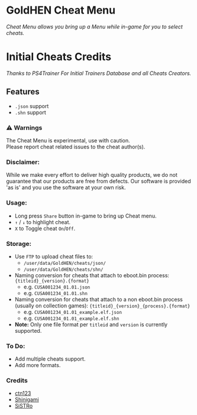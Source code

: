 # GoldHEN Cheat Menu
_Cheat Menu allows you bring up a Menu while in-game for you to select cheats._

# Initial Cheats Credits
_Thanks to PS4Trainer For Initial Trainers Database and all Cheats Creators._

## Features
- `.json` support
- `.shn` support

### :warning: Warnings
The Cheat Menu is experimental, use with caution.  
Please report cheat related issues to the cheat author(s).

### Disclaimer:
While we make every effort to deliver high quality products, we do not guarantee that our products are free from defects. Our software is provided 'as is' and you use the software at your own risk.

### Usage:
- Long press `Share` button in-game to bring up Cheat menu.
- `↑` / `↓` to highlight cheat.
- `X` to Toggle cheat `On`/`Off`.

### Storage:
- Use `FTP` to upload cheat files to:
  - `/user/data/GoldHEN/cheats/json/`
  - `/user/data/GoldHEN/cheats/shn/`
- Naming conversion for cheats that attach to eboot.bin process: `{titleid}_{version}.{format}`
  - e.g. `CUSA001234_01.01.json`
  - e.g. `CUSA001234_01.01.shn`
- Naming conversion for cheats that attach to a non eboot.bin process (usually on collection games): `{titleid}_{version}_{process}.{format}`
  - e.g. `CUSA001234_01.01_example.elf.json`
  - e.g. `CUSA001234_01.01_example.elf.shn`
 - **Note:** Only one file format per `titleid` and `version` is currently supported.

### To Do:
- Add multiple cheats support.
- Add more formats.

### Credits
- [ctn123](https://github.com/ctn123)
- [Shinigami](https://github.com/ScriptSK)
- [SiSTRo](https://github.com/SiSTR0)
